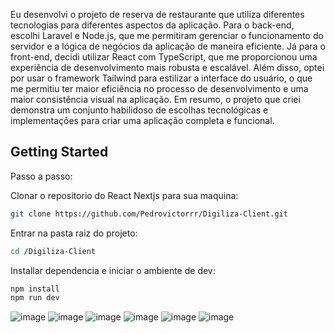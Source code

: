 
Eu desenvolvi o projeto de reserva de restaurante que utiliza diferentes tecnologias para diferentes aspectos da aplicação. Para o back-end, escolhi Laravel e Node.js, que me permitiram gerenciar o funcionamento do servidor e a lógica de negócios da aplicação de maneira eficiente. Já para o front-end, decidi utilizar React com TypeScript, que me proporcionou uma experiência de desenvolvimento mais robusta e escalável. Além disso, optei por usar o framework Tailwind para estilizar a interface do usuário, o que me permitiu ter maior eficiência no processo de desenvolvimento e uma maior consistência visual na aplicação. Em resumo, o projeto que criei demonstra um conjunto habilidoso de escolhas tecnológicas e implementações para criar uma aplicação completa e funcional.

## Getting Started

Passo a passo:

Clonar o repositorio do React Nextjs para sua maquina:
```bash
git clone https://github.com/Pedrovictorrr/Digiliza-Client.git
```
Entrar na pasta raiz do projeto:
```bash
cd /Digiliza-Client
```

Installar dependencia e iniciar o ambiente de dev:

```bash
npm install
npm run dev
```

![image](https://user-images.githubusercontent.com/82172897/235407938-9e209c4e-32fe-42aa-bcd9-9f40203f230d.png)
![image](https://user-images.githubusercontent.com/82172897/235408385-de703b61-324f-4e67-a738-2b6febb5e372.png)
![image](https://user-images.githubusercontent.com/82172897/235408313-c2a7d239-cc1a-4d5f-bce2-87713c767050.png)
![image](https://user-images.githubusercontent.com/82172897/235408334-ec9546c5-800d-4d70-bee5-69516b464367.png)
![image](https://user-images.githubusercontent.com/82172897/235408350-39f9f732-fa23-41b3-a176-23c5f46b9799.png)
![image](https://user-images.githubusercontent.com/82172897/235408367-b65b6b8d-3c13-40bd-adcd-9211a62995b7.png)







